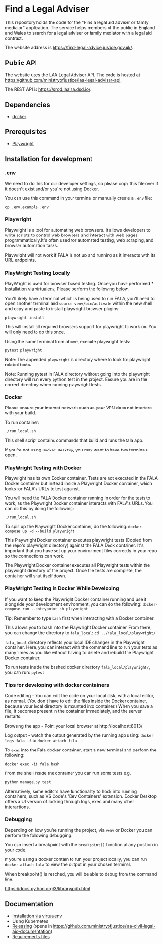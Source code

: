 # Find a Legal Adviser

This repository holds the code for the "Find a legal aid adviser or family mediator" application. The service helps members of the public in England and Wales to search for a legal adviser or family mediator with a legal aid contract.

The website address is https://find-legal-advice.justice.gov.uk/.

## Public API

The website uses the LAA Legal Adviser API. The code is hosted at https://github.com/ministryofjustice/laa-legal-adviser-api.

The REST API is https://prod.laalaa.dsd.io/.

## Dependencies
- [docker](https://www.docker.com/)

## Prerequisites
- [Playwright](https://playwright.dev/python/) 

## Installation for development

### .env


We need to do this for our developer settings, so please copy this file over if it doesn't exist and/or you're not using Docker. 

You can use this command in your terminal or manually create a `.env` file: 

`cp .env.example .env` 

### Playwright

Playwright is a tool for automating web browsers. It allows developers to write scripts to control web browsers and 
interact with web pages programmatically.It's often used for automated testing, web scraping, and 
browser automation tasks.

Playwright will not work if FALA is not up and running as it interacts with its URL endpoints.

### PlayWright Testing Locally

PlayWright is used for browser based testing. Once you have performed * [Installation via virtualenv,](docs/virtual-env.md) Please perform the following below.

You'll likely have a terminal which is being used to run FALA, you'll need to open another terminal
and `source venv/bin/activate` within the new shell and copy and paste to install playwright browser plugins:

`playwright install`

This will install all required browsers support for playwright to work on. You will only need to do this once.

Using the same terminal from above, execute playwright tests:

`pytest playwright`

Note: The appended `playwright` is directory where to look for playwright related tests.

Note: Running pytest in FALA directory without going into the playwright directory will run every python test in the 
project. Ensure you are in the correct directory when running playwright tests.

### Docker

Please ensure your internet network such as your VPN does not interfere with your build.

To run container:

`./run_local.sh`

This shell script contains commands that build and runs the fala app.

If you're not using `Docker Desktop`, you may want to have two terminals open.

### PlayWright Testing with Docker

Playwright has its own Docker container. Tests are not executed in the FALA Docker container but instead inside a 
Playwright Docker container, which looks for FALA's URLs to test against.

You will need the FALA Docker container running in order for the tests to work, as the Playwright Docker container 
interacts with FALA's URLs. You can do this by doing the following:

`./run_local.sh`

To spin up the Playwright Docker container, do the following:
`docker-compose up -d --build playwright`

This Playwright Docker container executes playwright tests (Copied from the repo's playwright directory) 
against the FALA Dock container. It's important that you have set up your environment files correctly in your repo so
the connections can work.

The Playwright Docker container executes all Playwright tests within the playwright directory of the project. 
Once the tests are complete, the container will shut itself down.

### PlayWright Testing in Docker While Developing

If you want to keep the Playwright Docker container running and use it alongside your development environment, 
you can do the following:
`docker-compose run --entrypoint sh playwright`

Tip: Remember to type `bash` first when interacting with a Docker container.

This allows you to bash into the Playwright Docker container. From there, you can change the directory to `fala_local`:
`cd ../fala_local/playwright/`

`fala_local` directory reflects your local IDE changes in the Playwright container. Here, you can interact with the 
command line to run your tests as many times as you like without having to delete and rebuild the Playwright Docker 
container.

To run tests inside the bashed docker directory `fala_local/playwright/`, you can run:
`pytest`

### Tips for developing with docker containers

Code editing - You can edit the code on your local disk, with a local editor, as normal. (You don't have to edit the 
files inside the Docker container, because your local directory is mounted into container.) When you save a file, it 
becomes present in the container immediately, and the server restarts.

Browsing the app - Point your local browser at http://localhost:8013/

Log output - watch the output generated by the running app using: `docker logs fala -f` or `docker attach fala`

To `exec` into the Fala docker container, start a new terminal and perform the following:

`docker exec -it fala bash`

From the shell inside the container you can run some tests e.g.

`python manage.py test`

Alternatively, some editors have functionality to hook into running containers, such as VS Code's 'Dev Containers' 
extension. Docker Desktop offers a UI version of looking through logs, exec and many other interactions. 

### Debugging
Depending on how you're running the project, via `venv` or Docker you can perform the following debugging:

You can insert a breakpoint with the `breakpoint()` function at any position in your code.

If you're using a docker contain to run your project locally, you can run `docker attach fala` to view the output in 
your chosen terminal.

When breakpoint() is reached, you will be able to debug from the command line.

https://docs.python.org/3/library/pdb.html


## Documentation
* [Installation via virtualenv](docs/virtual-env.md)
* [Using Kubernetes](docs/kubernetes.md)
* [Releasing](https://github.com/ministryofjustice/laa-civil-legal-aid-documentation/blob/master/releasing/kubernetes.md)
(opens in https://github.com/ministryofjustice/laa-civil-legal-aid-documentation)
* [Requirements files](requirements/README.md)
